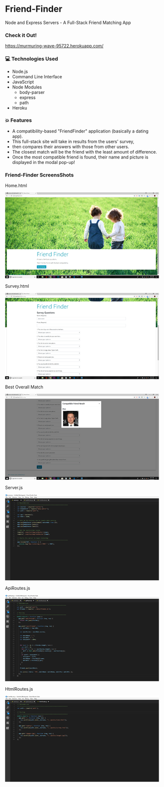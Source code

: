 # Friend-Finder
Node and Express Servers - A Full-Stack Friend Matching App

### Check it Out!  
https://murmuring-wave-95722.herokuapp.com/


### :computer: Technologies Used 
 
 * Node.js
 * Command Line Interface
 * JavaScript
 * Node Modules
	* body-parser
	* express
	* path
 * Heroku

### :boom: Features

* A compatibility-based "FriendFinder" application (basically a dating app).  
* This full-stack site will take in results from the users' survey, 
* then compares their answers with those from other users. 
* The closest match will be the friend with the least amount of difference.
* Once the most compatible friend is found, their name and picture is displayed in the modal pop-up!


### Friend-Finder ScreensShots
Home.html

![Home.html](screenShots/home.png)

Survey.html

![Survey.html](screenShots/survey.png)

Best Overall Match

![Best Overall Match](screenShots/bestMatch.png)

Server.js

![Server.js](screenShots/server.png)

ApiRoutes.js

![ApiRoutes.js](screenShots/apiRoutes.png)

HtmlRoutes.js

![HtmlRoutes.js](screenShots/htmlRoutes.png)



